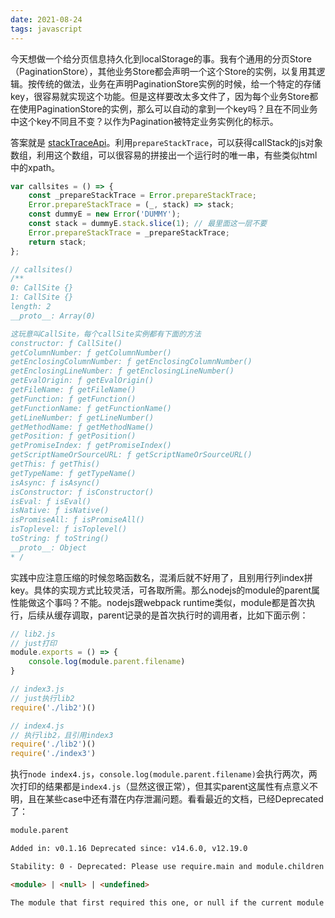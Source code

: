 ```yaml
---
date: 2021-08-24
tags: javascript
---
```


今天想做一个给分页信息持久化到localStorage的事。我有个通用的分页Store（PaginationStore），其他业务Store都会声明一个这个Store的实例，以复用其逻辑。按传统的做法，业务在声明PaginationStore实例的时候，给一个特定的存储key，很容易就实现这个功能。但是这样要改太多文件了，因为每个业务Store都在使用PaginationStore的实例，那么可以自动的拿到一个key吗？且在不同业务中这个key不同且不变？以作为Pagination被特定业务实例化的标示。

答案就是 [stackTraceApi](https://v8.dev/docs/stack-trace-api)。利用`prepareStackTrace`，可以获得callStack的js对象数组，利用这个数组，可以很容易的拼接出一个运行时的唯一串，有些类似html中的xpath。

```js
var callsites = () => {
    const _prepareStackTrace = Error.prepareStackTrace;
    Error.prepareStackTrace = (_, stack) => stack;
    const dummyE = new Error('DUMMY');
    const stack = dummyE.stack.slice(1); // 最里面这一层不要
    Error.prepareStackTrace = _prepareStackTrace;
    return stack;
};

// callsites()
/**
0: CallSite {}
1: CallSite {}
length: 2
__proto__: Array(0) 

这玩意叫CallSite，每个callSite实例都有下面的方法
constructor: ƒ CallSite()
getColumnNumber: ƒ getColumnNumber()
getEnclosingColumnNumber: ƒ getEnclosingColumnNumber()
getEnclosingLineNumber: ƒ getEnclosingLineNumber()
getEvalOrigin: ƒ getEvalOrigin()
getFileName: ƒ getFileName()
getFunction: ƒ getFunction()
getFunctionName: ƒ getFunctionName()
getLineNumber: ƒ getLineNumber()
getMethodName: ƒ getMethodName()
getPosition: ƒ getPosition()
getPromiseIndex: ƒ getPromiseIndex()
getScriptNameOrSourceURL: ƒ getScriptNameOrSourceURL()
getThis: ƒ getThis()
getTypeName: ƒ getTypeName()
isAsync: ƒ isAsync()
isConstructor: ƒ isConstructor()
isEval: ƒ isEval()
isNative: ƒ isNative()
isPromiseAll: ƒ isPromiseAll()
isToplevel: ƒ isToplevel()
toString: ƒ toString()
__proto__: Object
* /
```

实践中应注意压缩的时候忽略函数名，混淆后就不好用了，且别用行列index拼key。具体的实现方式比较灵活，可各取所需。那么nodejs的module的parent属性能做这个事吗？不能。nodejs跟webpack runtime类似，module都是首次执行，后续从缓存调取，parent记录的是首次执行时的调用者，比如下面示例：

```js
// lib2.js
// just打印
module.exports = () => {
    console.log(module.parent.filename)
}

// index3.js
// just执行lib2
require('./lib2')()

// index4.js
// 执行lib2，且引用index3
require('./lib2')()
require('./index3')
```

执行`node index4.js`，`console.log(module.parent.filename)`会执行两次，两次打印的结果都是`index4.js`（显然这很正常），但其实parent这属性有点意义不明，且在某些case中还有潜在内存泄漏问题。看看最近的文档，已经Deprecated了：

```md
module.parent

Added in: v0.1.16 Deprecated since: v14.6.0, v12.19.0

Stability: 0 - Deprecated: Please use require.main and module.children instead.

<module> | <null> | <undefined>

The module that first required this one, or null if the current module is the entry point of the current process, or undefined if the module was loaded by something that is not a CommonJS module (E.G.: REPL or import).
```